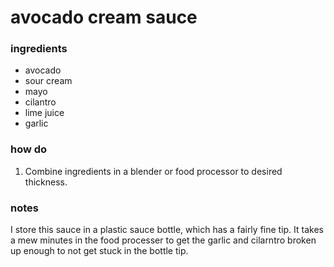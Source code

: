 # avocado cream sauce
### ingredients
* avocado
* sour cream
* mayo
* cilantro
* lime juice
* garlic

### how do
1. Combine ingredients in a blender or food processor to desired thickness.

### notes
I store this sauce in a plastic sauce bottle, which has a fairly fine tip. It takes a mew minutes in the food processer to get the garlic and cilarntro broken
up enough to not get stuck in the bottle tip.
